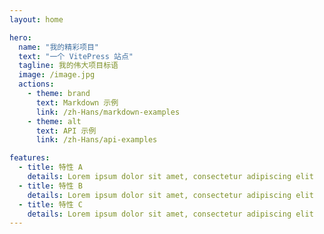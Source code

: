 ```yaml
---
layout: home

hero:
  name: "我的精彩项目"
  text: "一个 VitePress 站点"
  tagline: 我的伟大项目标语
  image: /image.jpg
  actions:
    - theme: brand
      text: Markdown 示例
      link: /zh-Hans/markdown-examples
    - theme: alt
      text: API 示例
      link: /zh-Hans/api-examples

features:
  - title: 特性 A
    details: Lorem ipsum dolor sit amet, consectetur adipiscing elit
  - title: 特性 B
    details: Lorem ipsum dolor sit amet, consectetur adipiscing elit
  - title: 特性 C
    details: Lorem ipsum dolor sit amet, consectetur adipiscing elit
---
```

